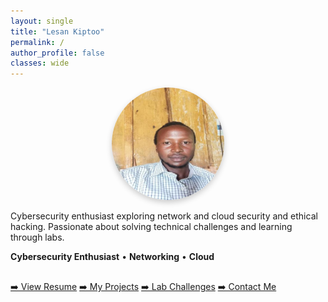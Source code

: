 ```yaml
---
layout: single
title: "Lesan Kiptoo"
permalink: /
author_profile: false
classes: wide
---
```


<!-- Profile photo -->
<p align="center">
  <img src="/assets/images/lesanProfile.jpg" alt="Lesan Kiptoo" style="width:180px; border-radius: 50%; box-shadow: 0 4px 10px rgba(0,0,0,0.2);">
</p>

<!-- One clear tagline -->
<p class="text-center">
  Cybersecurity enthusiast exploring network and cloud security and ethical hacking. Passionate about solving technical challenges and learning through labs.
</p>

<!-- Subfields / Interests -->
<p class="text-center">
  <strong>Cybersecurity Enthusiast</strong> &bull; <strong>Networking</strong> &bull; <strong>Cloud</strong>
</p>

<!-- Buttons styled with Minimal Mistakes built-in classes -->
<p class="text-center" style="margin-top: 30px;">
  <a href="/resume/" class="btn btn--primary">➡️ View Resume</a>
  <a href="/projects/" class="btn btn--info">➡️ My Projects</a>
  <a href="/labs/" class="btn btn--success">➡️ Lab Challenges</a>
  <a href="/contacts/" class="btn btn--warning">➡️ Contact Me</a>
</p>


